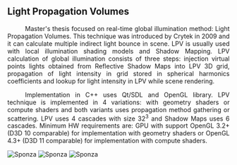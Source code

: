 ## Light Propagation Volumes
<p style="text-align: justify; text-indent: 40px;">Master's thesis focused on real-time global illumination method: Light Propagation Volumes. This technique was introduced by Crytek in 2009 and it can calculate multiple indirect light bounce in scene. LPV is usually used with local illumination shading models and Shadow Mapping. LPV calculation of global illumination consists of three steps: injection virtual points lights obtained from Reflective Shadow Maps into LPV 3D grid, propagation of light intensity in grid stored in spherical harmonics coefficients and lookup for light intensity in LPV while scene rendering.</p>
<p style="text-align: justify; text-indent: 40px;">Implementation in C++ uses Qt/SDL and OpenGL library. LPV technique is implemented in 4 variations: with geometry shaders or compute shaders and both variants uses propagation method gathering or scattering. LPV uses 4 cascades with size 32<sup>3</sup> and Shadow Maps uses 6 cascades. Minimum HW requirements are: GPU with support OpenGL 3.2+ (D3D 10 comparable) for implementation with geometry shaders or OpenGL 4.3+ (D3D 11 comparable) for implementation with compute shaders.</p>

<img src="http://s30.postimg.org/thk683amp/teaser00.jpg" alt="Sponza">
<img src="http://s30.postimg.org/401rohswh/teaser01.jpg" alt="Sponza">
<img src="http://s30.postimg.org/4quhu9v9t/teaser02.jpg" alt="Sponza">
